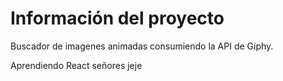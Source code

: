 # Información del proyecto

Buscador de imagenes animadas consumiendo la API de Giphy.

Aprendiendo React señores jeje